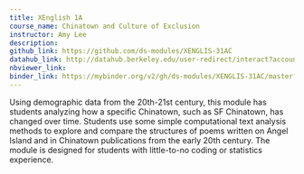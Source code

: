 ```yaml
---
title: XEnglish 1A
course_name: Chinatown and Culture of Exclusion
instructor: Amy Lee
description:
github_link: https://github.com/ds-modules/XENGLIS-31AC
datahub_link: http://datahub.berkeley.edu/user-redirect/interact?account=ds-modules&repo=XENGLIS-31AC&branch=master&path=
nbviewer_link:
binder_link: https://mybinder.org/v2/gh/ds-modules/XENGLIS-31AC/master?filepath=https%3A%2F%2Fgithub.com%2Fds-modules%2FXENGLIS-31AC%2Fblob%2Fmaster%2F01-Chinatowns.ipynb
---
```

Using demographic data from the 20th-21st century, this module has students analyzing how a specific Chinatown, such as SF Chinatown, has changed over time. Students use some simple computational text analysis methods to explore and compare the structures of poems written on Angel Island and in Chinatown publications from the early 20th century.  The module is designed for students with little-to-no coding or statistics experience.
